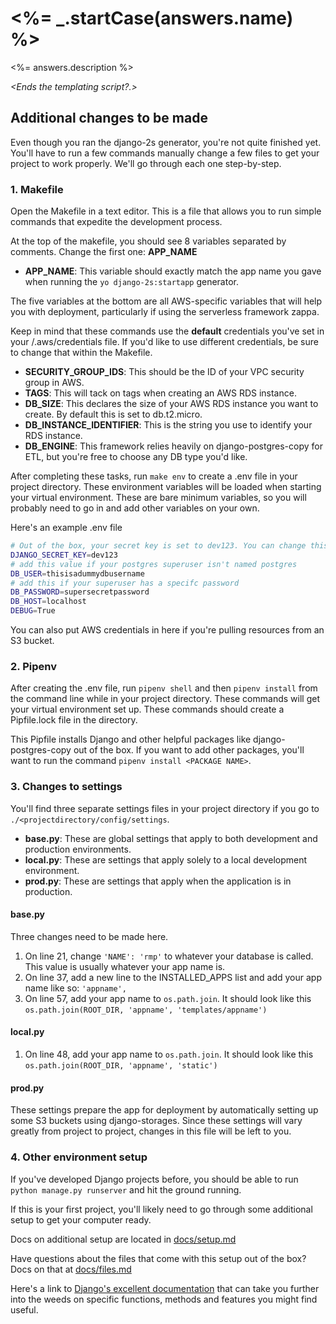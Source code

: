 # <%= _.startCase(answers.name) %>

<%= answers.description %>

_<Ends the templating script?.>_

## Additional changes to be made

Even though you ran the django-2s generator, you're not quite finished yet. You'll have to run a few commands manually change a few files to get your project to work properly. We'll go through each one step-by-step.

### 1. Makefile

Open the Makefile in a text editor. This is a file that allows you to run simple commands that expedite the development process.

At the top of the makefile, you should see 8 variables separated by comments. Change the first one: **APP_NAME**

- **APP_NAME**: This variable should exactly match the app name you gave when running the `yo django-2s:startapp` generator.

The five variables at the bottom are all AWS-specific variables that will help you with deployment, particularly if using the serverless framework zappa.

Keep in mind that these commands use the **default** credentials you've set in your /.aws/credentials file. If you'd like to use different credentials, be sure to change that within the Makefile.

- **SECURITY_GROUP_IDS**: This should be the ID of your VPC security group in AWS.
- **TAGS**: This will tack on tags when creating an AWS RDS instance.
- **DB_SIZE**: This declares the size of your AWS RDS instance you want to create. By default this is set to db.t2.micro.
- **DB_INSTANCE_IDENTIFIER**: This is the string you use to identify your RDS instance.
- **DB_ENGINE**: This framework relies heavily on django-postgres-copy for ETL, but you're free to choose any DB type you'd like.

After completing these tasks, run `make env` to create a .env file in your project directory. These environment variables will be loaded when starting your virtual environment. These are bare minimum variables, so you will probably need to go in and add other variables on your own.

Here's an example .env file

```bash
# Out of the box, your secret key is set to dev123. You can change this value to whatever you want. Be sure it isn't exposed in production.
DJANGO_SECRET_KEY=dev123
# add this value if your postgres superuser isn't named postgres
DB_USER=thisisadummydbusername
# add this if your superuser has a specifc password
DB_PASSWORD=supersecretpassword
DB_HOST=localhost
DEBUG=True

```

You can also put AWS credentials in here if you're pulling resources from an S3 bucket.

### 2. Pipenv

After creating the .env file, run `pipenv shell` and then `pipenv install` from the command line while in your project directory. These commands will get your virtual environment set up. These commands should create a Pipfile.lock file in the directory.

This Pipfile installs Django and other helpful packages like django-postgres-copy out of the box. If you want to add other packages, you'll want to run the command  `pipenv install <PACKAGE NAME>`.

### 3. Changes to settings

You'll find three separate settings files in your project directory if you go to `./<projectdirectory/config/settings`.

- **base.py**: These are global settings that apply to both development and production environments.
- **local.py**: These are settings that apply solely to a local development environment.
- **prod.py**: These are settings that apply when the application is in production.

#### base.py

Three changes need to be made here.

1. On line 21, change `'NAME': 'rmp'` to whatever your database is called. This value is usually whatever your app name is.
2. On line 37, add a new line to the INSTALLED_APPS list and add your app name like so: `'appname',`
3. On line 57, add your app name to `os.path.join`. It should look like this `os.path.join(ROOT_DIR, 'appname', 'templates/appname')`

#### local.py

1. On line 48, add your app name to `os.path.join`. It should look like this `os.path.join(ROOT_DIR, 'appname', 'static')`

#### prod.py

These settings prepare the app for deployment by automatically setting up some S3 buckets using django-storages. Since these settings will vary greatly from project to project, changes in this file will be left to you.

### 4. Other environment setup

If you've developed Django projects before, you should be able to run `python manage.py runserver` and hit the ground running.

If this is your first project, you'll likely need to go through some additional setup to get your computer ready.

Docs on additional setup are located in [docs/setup.md](./docs/setup.md)

Have questions about the files that come with this setup out of the box? Docs on that at [docs/files.md](./docs/files.md)

Here's a link to [Django's excellent documentation](https://docs.djangoproject.com/en/2.2/) that can take you further into the weeds on specific functions, methods and features you might find useful.
